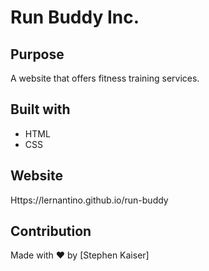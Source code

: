 # Run Buddy Inc.

## Purpose
A website that offers fitness training services.

## Built with
* HTML
* CSS

## Website
Https://lernantino.github.io/run-buddy

## Contribution
Made with ❤️ by [Stephen Kaiser]

